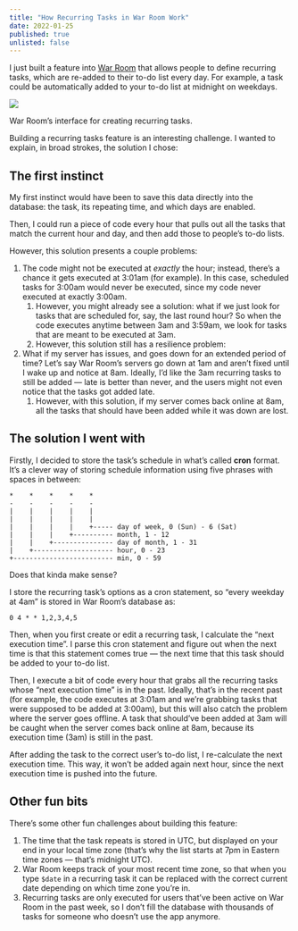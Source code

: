 ```yaml
---
title: "How Recurring Tasks in War Room Work"
date: 2022-01-25
published: true
unlisted: false
---
```


I just built a feature into [War Room](https://benborgers.com/posts/war-room) that allows people to define recurring tasks, which are re-added to their to-do list every day. For example, a task could be automatically added to your to-do list at midnight on weekdays.

![](/posts/recurring/image-8.png)

War Room’s interface for creating recurring tasks.

Building a recurring tasks feature is an interesting challenge. I wanted to explain, in broad strokes, the solution I chose:

## The first instinct

My first instinct would have been to save this data directly into the database: the task, its repeating time, and which days are enabled.

Then, I could run a piece of code every hour that pulls out all the tasks that match the current hour and day, and then add those to people’s to-do lists.

However, this solution presents a couple problems:

1.  The code might not be executed at _exactly_ the hour; instead, there’s a chance it gets executed at 3:01am (for example). In this case, scheduled tasks for 3:00am would never be executed, since my code never executed at exactly 3:00am.
    1. However, you might already see a solution: what if we just look for tasks that are scheduled for, say, the last round hour? So when the code executes anytime between 3am and 3:59am, we look for tasks that are meant to be executed at 3am.
    2. However, this solution still has a resilience problem:
2.  What if my server has issues, and goes down for an extended period of time? Let’s say War Room’s servers go down at 1am and aren’t fixed until I wake up and notice at 8am. Ideally, I’d like the 3am recurring tasks to still be added — late is better than never, and the users might not even notice that the tasks got added late.
    1. However, with this solution, if my server comes back online at 8am, all the tasks that should have been added while it was down are lost.

## The solution I went with

Firstly, I decided to store the task’s schedule in what’s called **cron** format. It’s a clever way of storing schedule information using five phrases with spaces in between:

```
*    *    *    *    *
-    -    -    -    -
|    |    |    |    |
|    |    |    |    |
|    |    |    |    +----- day of week, 0 (Sun) - 6 (Sat)
|    |    |    +---------- month, 1 - 12
|    |    +--------------- day of month, 1 - 31
|    +-------------------- hour, 0 - 23
+------------------------- min, 0 - 59
```

Does that kinda make sense?

I store the recurring task’s options as a cron statement, so “every weekday at 4am” is stored in War Room’s database as:

```
0 4 * * 1,2,3,4,5
```

Then, when you first create or edit a recurring task, I calculate the “next execution time”. I parse this cron statement and figure out when the next time is that this statement comes true — the next time that this task should be added to your to-do list.

Then, I execute a bit of code every hour that grabs all the recurring tasks whose “next execution time” is in the past. Ideally, that’s in the recent past (for example, the code executes at 3:01am and we’re grabbing tasks that were supposed to be added at 3:00am), but this will also catch the problem where the server goes offline. A task that should’ve been added at 3am will be caught when the server comes back online at 8am, because its execution time (3am) is still in the past.

After adding the task to the correct user’s to-do list, I re-calculate the next execution time. This way, it won’t be added again next hour, since the next execution time is pushed into the future.

## Other fun bits

There’s some other fun challenges about building this feature:

1.  The time that the task repeats is stored in UTC, but displayed on your end in your local time zone (that’s why the list starts at 7pm in Eastern time zones — that’s midnight UTC).
2.  War Room keeps track of your most recent time zone, so that when you type `$date` in a recurring task it can be replaced with the correct current date depending on which time zone you’re in.
3.  Recurring tasks are only executed for users that’ve been active on War Room in the past week, so I don’t fill the database with thousands of tasks for someone who doesn’t use the app anymore.
